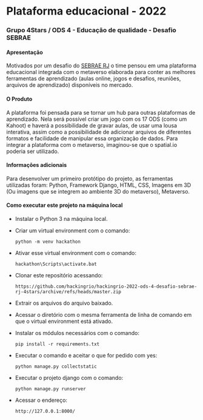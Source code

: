 # Plataforma educacional - 2022
### Grupo 4Stars / ODS 4 - Educação de qualidade - Desafio SEBRAE

#### Apresentação 

Motivados por um desafio do [SEBRAE RJ](https://www.youtube.com/watch?v=J61fcUDaOpM) o time pensou em uma plataforma educacional integrada com o metaverso
elaborada para conter as melhores ferramentas de aprendizado (aulas online, jogos e desafios, reuniões, arquivos de aprendizado) disponíveis no mercado.

#### O Produto

A plataforma foi pensada para se tornar um hub para outras plataformas de aprendizado. Nela será possível criar um jogo com os 17 ODS (como um Kahoot) e haverá a possibilidade de gravar aulas, de usar uma lousa interativa, assim como a possibilidade de adicionar arquivos de diferentes formatos e facilidade de manipular essa organização de dados. Para integrar a plataforma com o metaverso, imaginou-se que o spatial.io poderia ser utilizado.

#### Informações adicionais 

Para desenvolver um primeiro protótipo do projeto, as ferramentas utilizadas foram: Python, Framework Django, HTML, CSS, Imagens em 3D (Ou imagens que se integrem ao ambiente 3D do metaverso), Metaverso.


#### Como executar este projeto na máquina local

- Instalar o Python 3 na máquina local.<p>
- Criar um virtual environment com o comando:<p>
  `python -m venv hackathon`<p>
- Ativar esse virtual environment com o comando:<p>
  `hackathon\Scripts\activate.bat`<p>
- Clonar este repositório acessando:<p>
  `https://github.com/hackingrio/hackingrio-2022-ods-4-desafio-sebrae-rj-4stars/archive/refs/heads/master.zip`<p>
- Extrair os arquivos do arquivo baixado.<p>
- Acessar o diretório com o mesma ferramenta de linha de comando em que o virtual environment está ativado.<p>
- Instalar os módulos necessários com o comando:<p>
  `pip install -r requirements.txt`<p>
- Executar o comando e aceitar o que for pedido com yes:<p>
  `python manage.py collectstatic`<p>
- Executar o projeto django com o comando:<p>
  `python manage.py runserver`<p>
- Acessar o endereço:<p>
  `http://127.0.0.1:8000/`
